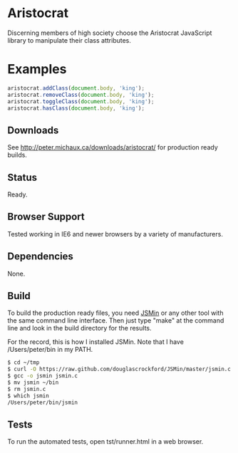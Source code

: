Aristocrat
==========

Discerning members of high society choose the Aristocrat JavaScript library to manipulate their class attributes.


Examples
========

```javascript
aristocrat.addClass(document.body, 'king');
aristocrat.removeClass(document.body, 'king');
aristocrat.toggleClass(document.body, 'king');
aristocrat.hasClass(document.body, 'king');
```

Downloads
---------

See http://peter.michaux.ca/downloads/aristocrat/ for production ready builds.


Status
------

Ready.


Browser Support
---------------

Tested working in IE6 and newer browsers by a variety of manufacturers.


Dependencies
------------

None.


Build
-----

To build the production ready files, you need [JSMin](http://www.crockford.com/javascript/jsmin.html) or any other tool with the same command line interface. Then just type "make" at the command line and look in the build directory for the results.

For the record, this is how I installed JSMin. Note that I have /Users/peter/bin in my PATH.

```sh
$ cd ~/tmp
$ curl -O https://raw.github.com/douglascrockford/JSMin/master/jsmin.c
$ gcc -o jsmin jsmin.c
$ mv jsmin ~/bin
$ rm jsmin.c
$ which jsmin
/Users/peter/bin/jsmin
```


Tests
-----

To run the automated tests, open tst/runner.html in a web browser.
